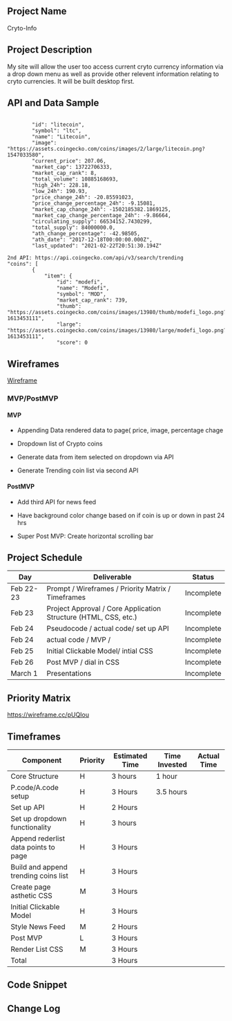 
## Project Name

Cryto-Info 

## Project Description
My site will allow the user too access current cryto currency information via a drop down menu as well as provide other relevent information relating to cryto currencies. It will be built desktop first.

## API and Data Sample
``` https://api.coingecko.com/api/v3/coins/markets?vs_currency=usd&ids=litecoin

        "id": "litecoin",
        "symbol": "ltc",
        "name": "Litecoin",
        "image": "https://assets.coingecko.com/coins/images/2/large/litecoin.png?1547033580",
        "current_price": 207.06,
        "market_cap": 13722706333,
        "market_cap_rank": 8,
        "total_volume": 10885168693,
        "high_24h": 228.18,
        "low_24h": 190.93,
        "price_change_24h": -20.85591023,
        "price_change_percentage_24h": -9.15081,
        "market_cap_change_24h": -1502185382.1869125,
        "market_cap_change_percentage_24h": -9.86664,
        "circulating_supply": 66534152.7430299,
        "total_supply": 84000000.0,
        "ath_change_percentage": -42.98505,
        "ath_date": "2017-12-18T00:00:00.000Z",
        "last_updated": "2021-02-22T20:51:30.194Z"
        
2nd API: https://api.coingecko.com/api/v3/search/trending
"coins": [
        {
            "item": {
                "id": "modefi",
                "name": "Modefi",
                "symbol": "MOD",
                "market_cap_rank": 739,
                "thumb": "https://assets.coingecko.com/coins/images/13980/thumb/modefi_logo.png?1613453111",
                "large": "https://assets.coingecko.com/coins/images/13980/large/modefi_logo.png?1613453111",
                "score": 0
```
## Wireframes
[Wireframe](https://wireframe.cc/P0LwSt) 


### MVP/PostMVP

#### MVP 
- Appending Data rendered data to page( price, image, percentage chage

- Dropdown list of Crypto coins

- Generate data from item selected on dropdown via API

- Generate Trending coin list via second API

#### PostMVP 

- Add third API for news feed

- Have background color change based on if coin is up or down in past 24 hrs

- Super Post MVP: Create horizontal scrolling bar

## Project Schedule

|  Day | Deliverable | Status
|---|---| ---|
|Feb 22-23| Prompt / Wireframes / Priority Matrix / Timeframes | Incomplete
|Feb 23| Project Approval / Core Application Structure (HTML, CSS, etc.) | Incomplete 
|Feb 24| Pseudocode / actual code/ set up API | Incomplete
|Feb 24| actual code / MVP / | Incomplete
|Feb 25| Initial Clickable Model/ intial CSS  | Incomplete
|Feb 26| Post MVP / dial in CSS | Incomplete
|March 1| Presentations | Incomplete

## Priority Matrix

https://wireframe.cc/pUQIou

## Timeframes
| Component                              | Priority | Estimated Time | Time Invested | Actual Time |
|-------------------------------         |----------|----------------|---------------|-------------|
| Core Structure                         | H        | 3 hours        |       1 hour  |             |
| P.code/A.code setup                    | H        | 3 Hours        |     3.5 hours |             |
| Set up API                             | H        | 2 Hours        |               |             |
| Set up dropdown functionality          | H        | 3 hours        |               |             |
| Append rederlist data points to page   | H        | 3 Hours        |               |             |
| Build and append trending coins list   | H        | 3 Hours        |               |             |
| Create page asthetic CSS               | M        | 3 Hours        |               |             |
| Initial Clickable Model                | H        | 3 Hours        |               |             |
| Style News Feed                        | M        | 2 Hours        |               |             |
| Post MVP                               | L        | 3 Hours        |               |             |
| Render List CSS                        | M        | 3 Hours        |               |             |
| Total                                  |          | 3 Hours        |               |             |
## Code Snippet


## Change Log
   
